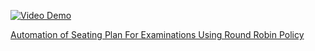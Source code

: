 [![Video Demo](https://example.com/path/to/your/video.png)](https://drive.google.com/file/d/1AaiRJEmJLGtuPwraWRgv1UWl0RfsGk6Q/view?usp=sharing)

[Automation of Seating Plan For Examinations Using Round Robin Policy](https://doi.org/10.22214/ijraset.2023.56579)



